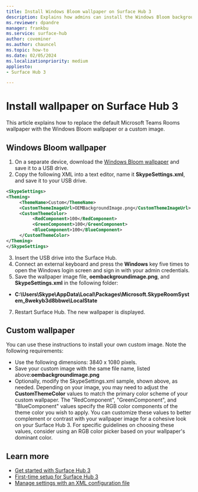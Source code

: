 ```yaml
---
title: Install Windows Bloom wallpaper on Surface Hub 3
description: Explains how admins can install the Windows Bloom background wallpaper on Surface Hub 3. 
ms.reviewer: dpandre
manager: frankbu
ms.service: surface-hub
author: coveminer
ms.author: chauncel
ms.topic: how-to
ms.date: 02/05/2024
ms.localizationpriority: medium
appliesto:
- Surface Hub 3

---
```


# Install wallpaper on Surface Hub 3

This article explains how to replace the default Microsoft Teams Rooms wallpaper with the Windows Bloom wallpaper or a custom image. 

## Windows Bloom wallpaper

1. On a separate device, download the [Windows Bloom wallpaper](images/oembackgroundimage.png) and save it to a USB drive.
2. Copy the following XML into a text editor, name it **SkypeSettings.xml**, and save it to your USB drive.  

  ```xml
<SkypeSettings>
  <Theming>
       <ThemeName>Custom</ThemeName>
       <CustomThemeImageUrl>OEMBackgroundImage.png</CustomThemeImageUrl>
       <CustomThemeColor>
            <RedComponent>100</RedComponent>
            <GreenComponent>100</GreenComponent>
            <BlueComponent>100</BlueComponent>
       </CustomThemeColor>
  </Theming>
</SkypeSettings>

  ```

3. Insert the USB drive into the Surface Hub.
4. Connect an external keyboard and press the **Windows** key five times to open the Windows login screen and sign in with your admin credentials.
6. Save the wallpaper image file, **oembackgroundimage.png**, and **SkypeSettings.xml** in the following folder:

- **C:\Users\Skype\AppData\Local\Packages\Microsoft.SkypeRoomSystem_8wekyb3d8bbwe\LocalState**

7. Restart Surface Hub. The new wallpaper is displayed.

## Custom wallpaper

You can use these instructions to install your own custom image. Note the following requirements: 

- Use the following dimensions: 3840 x 1080 pixels.
- Save your custom image with the same file name, listed above:**oembackgroundimage.png**
- Optionally, modify the SkypeSettings.xml sample, shown above, as needed. Depending on your image, you may need to adjust the **CustomThemeColor** values to match the primary color scheme of your custom wallpaper. The "RedComponent", "GreenComponent", and "BlueComponent" values specify the RGB color components of the theme color you wish to apply. You can customize these values to better complement or contrast with your wallpaper image for a cohesive look on your Surface Hub 3. For specific guidelines on choosing these values, consider using an RGB color picker based on your wallpaper's dominant color.










## Learn more

- [Get started with Surface Hub 3](surface-hub-3-get-started.md)
- [First-time setup for Surface Hub 3](first-run-program-surface-hub-3.md)
- [Manage settings with an XML configuration file](/microsoftteams/rooms/xml-config-file#manage-console-settings-with-an-xml-configuration-file)
